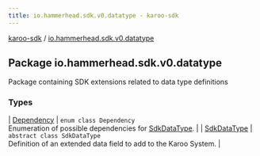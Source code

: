 ```yaml
---
title: io.hammerhead.sdk.v0.datatype - karoo-sdk
---
```


[karoo-sdk](../index.html) / [io.hammerhead.sdk.v0.datatype](./index.html)

## Package io.hammerhead.sdk.v0.datatype

Package containing SDK extensions related to data type definitions

### Types

| [Dependency](-dependency/index.html) | `enum class Dependency`<br>Enumeration of possible dependencies for [SdkDataType](-sdk-data-type/index.html). |
| [SdkDataType](-sdk-data-type/index.html) | `abstract class SdkDataType`<br>Definition of an extended data field to add to the Karoo System. |

